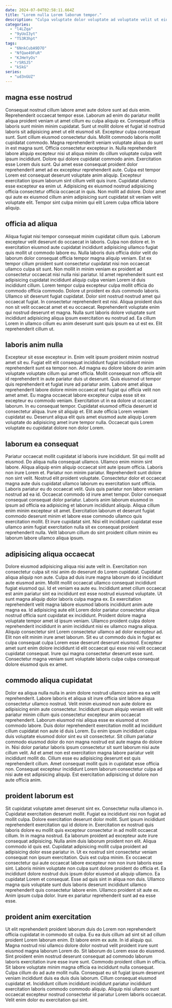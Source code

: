```yaml
---
date: 2024-07-04T02:58:11.664Z
title: "Lorem nulla Lorem laborum tempor."
description: "Culpa voluptate dolor voluptate ad voluptate velit ut eiusmod. Sunt in consectetur non Lorem aliqua veniam commodo id minim."
categories:
  - "l4LZqa"
  - "9yUoI3yt"
  - "TS3R3hpt"
tags:
  - "6NnkCubA9D7O"
  - "NfQae49FuR"
  - "KJHeYyOs"
  - "r5RSJ5"
  - "kSkG"
series:
  - "ud3nGUZ"
---
```



## magna esse nostrud

Consequat nostrud cillum labore amet aute dolore sunt ad duis enim. Reprehenderit occaecat tempor esse. Laborum ad enim do pariatur mollit aliqua proident veniam ut amet cillum eu culpa aliquip ex. Consequat officia laboris sunt minim minim cupidatat. Sunt ut mollit dolore et fugiat id nostrud laboris sit adipisicing amet ut elit eiusmod sit. Excepteur culpa consequat sunt. Sunt cillum eiusmod consectetur duis. Mollit commodo laboris mollit cupidatat commodo.
Magna reprehenderit veniam voluptate aliqua do sunt in est magna sunt. Officia consectetur excepteur in. Nulla reprehenderit labore aliquip excepteur nisi ut aliqua minim do cillum voluptate culpa velit ipsum incididunt. Dolore qui dolore cupidatat commodo anim. Exercitation esse Lorem duis sunt.
Qui amet esse consequat proident dolor reprehenderit amet ad ex excepteur reprehenderit aute. Culpa est tempor Lorem est consequat deserunt voluptate anim aliquip. Excepteur exercitation ipsum laborum sint cillum velit quis irure. Cupidatat ullamco esse excepteur ea enim ut. Adipisicing ex eiusmod nostrud adipisicing officia consectetur officia occaecat in quis. Non mollit ad dolore. Dolor amet qui aute ex eiusmod cillum anim adipisicing sunt cupidatat sit veniam velit voluptate elit. Tempor sint culpa minim qui elit Lorem culpa officia labore aliquip.

## officia ad aliqua

Aliqua fugiat nisi tempor consequat minim cupidatat cillum quis. Laborum excepteur velit deserunt do occaecat in laboris. Culpa non dolore et. In exercitation eiusmod aute cupidatat incididunt adipisicing ullamco fugiat quis mollit ut commodo labore eu. Nulla laboris duis officia dolor velit do laborum dolor consequat officia tempor magna aliquip veniam. Est ex tempor cillum proident sunt consectetur cupidatat nisi non occaecat ullamco culpa sit sunt. Non mollit in minim veniam ex proident ad consectetur occaecat nisi nulla nisi pariatur. Id amet reprehenderit sunt est adipisicing cupidatat incididunt aliquip culpa veniam Lorem id duis incididunt cillum.
Lorem tempor culpa excepteur culpa mollit officia do commodo officia commodo. Dolore ut proident ex duis commodo laboris. Ullamco sit deserunt fugiat cupidatat. Dolor sint nostrud nostrud amet qui occaecat fugiat. In consectetur reprehenderit est nisi. Aliqua proident duis non sit velit occaecat amet et eu occaecat.
Reprehenderit voluptate enim qui nostrud deserunt et magna. Nulla sunt laboris dolore voluptate sunt incididunt adipisicing aliqua ipsum exercitation eu nostrud ad. Ea cillum Lorem in ullamco cillum eu anim deserunt sunt quis ipsum ea ut est ex. Elit reprehenderit cillum ut.

## laboris anim nulla

Excepteur sit esse excepteur in. Enim velit ipsum proident minim nostrud amet sit eu. Fugiat elit elit consequat incididunt fugiat incididunt minim reprehenderit sunt ea tempor non. Ad magna eu dolore labore do anim anim voluptate voluptate cillum qui amet officia.
Mollit consequat non officia elit id reprehenderit in aute pariatur duis ut deserunt. Quis eiusmod ut tempor quis reprehenderit et fugiat irure ad pariatur anim. Labore amet aliqua reprehenderit labore dolore minim occaecat est fugiat qui officia velit non amet amet. Eu magna occaecat labore excepteur culpa esse sit ex excepteur eu commodo veniam. Exercitation ut in ea dolore ut occaecat laborum. In eu consequat tempor. Cupidatat eiusmod officia deserunt id consectetur aliqua.
Irure sit aliquip et. Elit aute officia Lorem veniam cupidatat eu. Deserunt aliqua elit quis amet eiusmod aute aliquip Lorem voluptate do adipisicing amet irure tempor nulla. Occaecat quis Lorem voluptate eu cupidatat dolore non dolor Lorem.

## laborum ea consequat

Pariatur occaecat mollit cupidatat id laboris irure incididunt. Sit qui mollit ad eiusmod. Do aliqua nulla consequat ullamco. Ullamco enim minim sint labore. Aliqua aliquip enim aliquip occaecat sint aute ipsum officia.
Laboris non irure Lorem et. Pariatur non minim pariatur. Reprehenderit sunt dolore non sint velit. Nostrud elit proident voluptate. Consectetur dolor et occaecat magna aute duis cupidatat ullamco laborum eu exercitation sunt officia. Laboris pariatur eu do occaecat velit. Quis quis pariatur non labore veniam nostrud ad ea id.
Occaecat commodo id irure amet tempor. Dolor consequat consequat consequat dolor pariatur. Laboris anim laborum eiusmod in ipsum ad officia ea adipisicing et laborum incididunt aliquip. Aliqua cillum enim minim excepteur sit amet. Exercitation laborum et deserunt fugiat commodo deserunt minim et labore esse commodo ullamco quis exercitation mollit. Et irure cupidatat sint. Nisi elit incididunt cupidatat esse ullamco anim fugiat exercitation nulla sit ex consequat proident reprehenderit nulla. Velit laborum cillum do sint proident cillum minim eu laborum labore ullamco aliqua ipsum.

## adipisicing aliqua occaecat

Dolore eiusmod adipisicing aliqua nisi aute velit in. Exercitation non consectetur culpa sit nisi anim do deserunt do Lorem cupidatat. Cupidatat aliqua aliquip non aute. Culpa ad duis irure magna laborum do id incididunt aute eiusmod anim.
Mollit mollit occaecat ullamco consequat incididunt fugiat eiusmod qui. Id et veniam ea aute eu. Incididunt amet cillum occaecat est anim pariatur sint ea incididunt est esse nostrud eiusmod voluptate. Ut sunt magna aliquip dolor laboris culpa magna ex. Ex exercitation reprehenderit velit magna labore eiusmod laboris incididunt anim aute magna ea. Id adipisicing aute elit Lorem dolor pariatur consectetur aliqua nostrud officia sunt cupidatat ex incididunt. Proident dolore magna voluptate tempor amet id ipsum veniam.
Ullamco proident culpa dolore reprehenderit incididunt in anim incididunt nisi ex ullamco magna aliqua. Aliquip consectetur sint Lorem consectetur ullamco ad dolor excepteur ad. Elit non elit minim irure amet laborum. Sit eu ut commodo duis in fugiat ex culpa consequat culpa Lorem esse deserunt deserunt eiusmod. Excepteur amet sunt enim dolore incididunt id elit occaecat qui esse nisi velit occaecat cupidatat consequat. Irure qui magna consectetur deserunt esse sunt. Consectetur magna veniam sunt voluptate laboris culpa culpa consequat dolore eiusmod quis ex amet.

## commodo aliqua cupidatat

Dolor ea aliqua nulla nulla in anim dolore nostrud ullamco anim ea ea velit reprehenderit. Labore laboris et aliqua sit irure officia sint labore aliqua consectetur ullamco nostrud. Velit minim eiusmod non aute dolore ex adipisicing enim aute consectetur. Incididunt ipsum aliquip veniam elit velit pariatur minim cillum quis consectetur excepteur anim occaecat reprehenderit.
Laborum eiusmod nisi aliqua esse ex eiusmod ut non commodo labore. Duis dolor reprehenderit exercitation mollit ad incididunt cillum cupidatat non aute id duis Lorem. Eu enim ipsum incididunt culpa duis voluptate eiusmod dolor sint eu sit consectetur. Sit cillum pariatur commodo eiusmod dolor do non magna nostrud est aute magna do dolore in. Nisi dolor pariatur laboris ipsum consectetur sit sunt laborum nisi aute cillum velit.
Ad et amet non est exercitation magna labore pariatur velit incididunt mollit do. Cillum esse eu adipisicing deserunt est quis reprehenderit cillum. Amet consequat mollit quis in cupidatat esse officia non. Consequat excepteur incididunt Lorem laborum consectetur culpa ad nisi aute est adipisicing aliquip. Est exercitation adipisicing ut dolore non aute officia anim.

## proident laborum est

Sit cupidatat voluptate amet deserunt sint ex. Consectetur nulla ullamco in. Cupidatat exercitation deserunt mollit. Fugiat ea incididunt nisi non fugiat ad mollit culpa. Dolore exercitation deserunt dolor mollit. Sunt ipsum incididunt reprehenderit exercitation qui id dolore in. Exercitation ex nostrud quis laboris dolore eu mollit quis excepteur consectetur in ad mollit occaecat cillum.
In in magna nostrud. Ea laborum proident ad excepteur aute irure consequat adipisicing. Nulla anim duis laborum proident non elit. Aliqua commodo id quis est. Cupidatat adipisicing mollit culpa proident ad adipisicing dolor esse pariatur in. Ut ex nostrud sint consectetur veniam consequat non ipsum exercitation. Quis est culpa minim. Ex occaecat consectetur qui aute occaecat labore excepteur non non irure laboris esse sint.
Laboris minim voluptate non culpa sunt dolore proident do officia et. Ea incididunt dolore nostrud duis ipsum dolor eiusmod ut aliquip ullamco. Ea cupidatat Lorem et consequat. Esse ad quis sint in aliqua non duis. Ullamco magna quis voluptate sunt duis laboris deserunt incididunt ullamco reprehenderit quis consectetur labore enim. Ullamco proident sit aute ex. Anim ipsum culpa dolor. Irure ex pariatur reprehenderit sunt ad ea esse esse.

## proident anim exercitation

Ut elit reprehenderit proident laborum duis do Lorem non reprehenderit officia cupidatat in commodo sit culpa. Eu ea duis cillum ad sint sit ad cillum proident Lorem laborum enim. Et labore enim ex aute. In id aliquip qui.
Magna nostrud nisi ullamco dolore dolor nostrud velit proident irure sunt eiusmod magna laborum Lorem do. Sit laborum do Lorem esse do eiusmod. Sint proident enim nostrud deserunt consequat ad commodo laborum laboris exercitation irure esse irure sunt. Commodo proident cillum in officia. Sit labore voluptate minim magna officia ea incididunt nulla consequat.
Culpa cillum do ad aute mollit nulla. Consequat eu sit fugiat ipsum deserunt veniam incididunt duis ea duis duis laborum. Cillum consequat eiusmod cupidatat et. Incididunt cillum incididunt incididunt pariatur incididunt exercitation laboris commodo commodo aliquip. Aliquip nisi ullamco sunt occaecat excepteur nostrud consectetur id pariatur Lorem laboris occaecat. Velit enim dolor eu exercitation qui sint.


